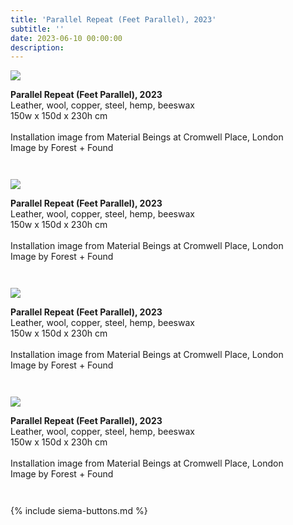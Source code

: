 ```yaml
---
title: 'Parallel Repeat (Feet Parallel), 2023'
subtitle: ''
date: 2023-06-10 00:00:00
description: 
---
```

<div style="max-width: 500px">

<div class="siema">
<div>
<img src="/images/new/sculptures/parallel-repeat/1.jpg" />
<p style="margin-left: 0; padding-bottom: 2em">
    <b>Parallel Repeat (Feet Parallel), 2023</b><br />
Leather, wool, copper, steel, hemp, beeswax<br />
150w x 150d x  230h cm<br /><br />
Installation image from Material Beings at Cromwell Place, London<br />
Image by Forest + Found<br />
</p>
</div>
<div>
<img src="/images/new/sculptures/parallel-repeat/2.jpg" />
<p style="margin-left: 0; padding-bottom: 2em">
    <b>Parallel Repeat (Feet Parallel), 2023</b><br />
Leather, wool, copper, steel, hemp, beeswax<br />
150w x 150d x  230h cm<br /><br />
Installation image from Material Beings at Cromwell Place, London<br />
Image by Forest + Found<br />
</p>
</div>
<div>
<img src="/images/new/sculptures/parallel-repeat/3.jpg" />
<p style="margin-left: 0; padding-bottom: 2em">
    <b>Parallel Repeat (Feet Parallel), 2023</b><br />
Leather, wool, copper, steel, hemp, beeswax<br />
150w x 150d x  230h cm<br /><br />
Installation image from Material Beings at Cromwell Place, London<br />
Image by Forest + Found<br />
</p>
</div>
<div>
<img src="/images/new/sculptures/parallel-repeat/4.jpg" />
<p style="margin-left: 0; padding-bottom: 2em">
    <b>Parallel Repeat (Feet Parallel), 2023</b><br />
Leather, wool, copper, steel, hemp, beeswax<br />
150w x 150d x  230h cm<br /><br />
Installation image from Material Beings at Cromwell Place, London<br />
Image by Forest + Found<br />
</p>
</div>

</div>

{% include siema-buttons.md %}

<p style="margin-left: 0; padding-bottom: 2em">
 
</p>

</div>

